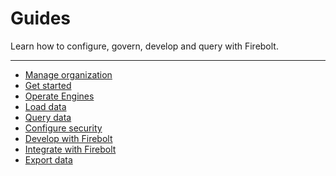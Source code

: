 # [](#guides)Guides

Learn how to configure, govern, develop and query with Firebolt.

* * *

- [Manage organization](/Guides/managing-your-organization/)
- [Get started](/Guides/getting-started/)
- [Operate Engines](/Guides/operate-engines/operate-engines.html)
- [Load data](/Guides/loading-data/loading-data.html)
- [Query data](/Guides/query-data/)
- [Configure security](/Guides/security/)
- [Develop with Firebolt](/Guides/developing-with-firebolt/)
- [Integrate with Firebolt](/Guides/integrations/integrations.html)
- [Export data](/Guides/exporting-data.html)